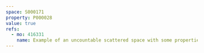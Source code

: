 ```yaml
---
space: S000171
property: P000028
value: true
refs:
  - mo: 416331
    name: Example of an uncountable scattered space with some properties
---
```


